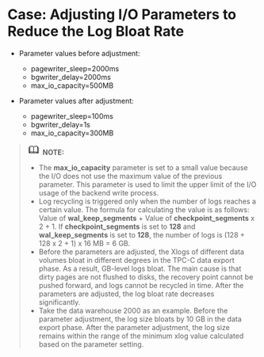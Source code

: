 # Case: Adjusting I/O Parameters to Reduce the Log Bloat Rate<a name="EN-US_TOPIC_0000001102191372"></a>

-   Parameter values before adjustment:
    -   pagewriter\_sleep=2000ms
    -   bgwriter\_delay=2000ms
    -   max\_io\_capacity=500MB

-   Parameter values after adjustment:
    -   pagewriter\_sleep=100ms
    -   bgwriter\_delay=1s
    -   max\_io\_capacity=300MB


>![](public_sys-resources/icon-note.gif) **NOTE:** 
>-   The  **max\_io\_capacity**  parameter is set to a small value because the I/O does not use the maximum value of the previous parameter. This parameter is used to limit the upper limit of the I/O usage of the backend write process.
>-   Log recycling is triggered only when the number of logs reaches a certain value. The formula for calculating the value is as follows: Value of  **wal\_keep\_segments**  + Value of  **checkpoint\_segments**  x 2 + 1. If  **checkpoint\_segments**  is set to  **128**  and  **wal\_keep\_segments**  is set to  **128**, the number of logs is \(128 + 128 x 2 + 1\) x 16 MB = 6 GB.
>-   Before the parameters are adjusted, the Xlogs of different data volumes bloat in different degrees in the TPC-C data export phase. As a result, GB-level logs bloat. The main cause is that dirty pages are not flushed to disks, the recovery point cannot be pushed forward, and logs cannot be recycled in time. After the parameters are adjusted, the log bloat rate decreases significantly.
>-   Take the data warehouse 2000 as an example. Before the parameter adjustment, the log size bloats by 10 GB in the data export phase. After the parameter adjustment, the log size remains within the range of the minimum xlog value calculated based on the parameter setting.

